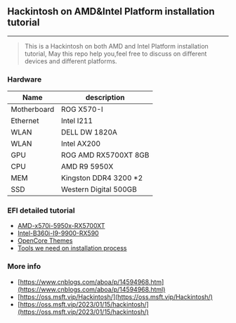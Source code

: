 ## Hackintosh on AMD&Intel Platform installation tutorial

---

> This is a Hackintosh on both AMD and Intel Platform installation tutorial, May this repo help you,feel free to discuss on different devices and different platforms.

### Hardware

| Name        | description           |
| ----------- | --------------------- |
| Motherboard | ROG X570-I            |
| Ethernet    | Intel I211            |
| WLAN        | DELL DW 1820A         |
| WLAN        | Intel AX200           |
| GPU         | ROG AMD RX5700XT 8GB  |
| CPU         | AMD R9 5950X          |
| MEM         | Kingston DDR4 3200 *2 |
| SSD         | Western Digital 500GB |

### EFI detailed tutorial

- [AMD-x570i-5950x-RX5700XT](AMD-Platform/README.md)
- [Intel-B360i-I9-9900-RX590](Intel-Platform/README.md)
- [OpenCore Themes](https://github.com/chris1111/My-Simple-OC-Themes)
- [Tools we need on installation process](Tools)

### More info 

- [https://www.cnblogs.com/aboa/p/14594968.htm](https://www.cnblogs.com/aboa/p/14594968.html)
- [https://oss.msft.vip/Hackintosh/](https://oss.msft.vip/Hackintosh/)
- [https://oss.msft.vip/2023/01/15/hackintosh/](https://oss.msft.vip/2023/01/15/hackintosh/)

